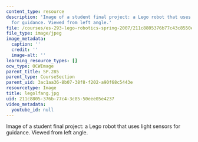 ```yaml
---
content_type: resource
description: 'Image of a student final project: a Lego robot that uses light sensors
  for guidance. Viewed from left angle.'
file: /courses/es-293-lego-robotics-spring-2007/211c8805376b77c43c8550eee05e4237_legolfang.jpg
file_type: image/jpeg
image_metadata:
  caption: ''
  credit: ''
  image-alt: ''
learning_resource_types: []
ocw_type: OCWImage
parent_title: SP.285
parent_type: CourseSection
parent_uid: 3ac1aa36-8b07-38f8-f202-a90f68c5443e
resourcetype: Image
title: legolfang.jpg
uid: 211c8805-376b-77c4-3c85-50eee05e4237
video_metadata:
  youtube_id: null
---
```

Image of a student final project: a Lego robot that uses light sensors for guidance. Viewed from left angle.